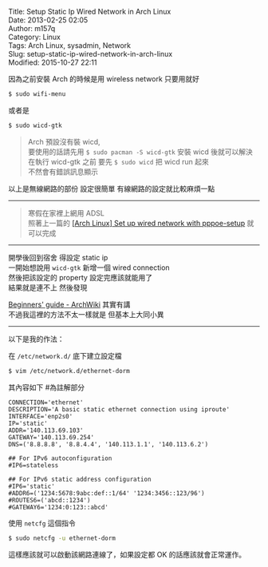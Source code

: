 Title: Setup Static Ip Wired Network in Arch Linux  
Date: 2013-02-25 02:05  
Author: m157q  
Category: Linux  
Tags: Arch Linux, sysadmin, Network  
Slug: setup-static-ip-wired-network-in-arch-linux  
Modified: 2015-10-27 22:11  
  
  
因為之前安裝 Arch 的時候是用 wireless network 只要用就好  
  
```sh  
$ sudo wifi-menu  
```  
  
或者是  
  
```sh  
$ sudo wicd-gtk  
```  
  
> Arch 預設沒有裝 wicd,  
> 要使用的話請先用 `$ sudo pacman -S wicd-gtk` 安裝 wicd 後就可以解決  
> 在執行 wicd-gtk 之前 要先  `$ sudo wicd`  把 wicd run 起來  
> 不然會有錯誤訊息顯示  
  
以上是無線網路的部份 設定很簡單 有線網路的設定就比較麻煩一點  
  
---  
  
> 寒假在家裡上網用 ADSL  
> 照著上一篇的 [[Arch Linux] Set up wired network with pppoe-setup](/posts/2013/02/20/setup-pppoe-wired-network-in-arch-linux/) 就可以完成  
  
---  
  
開學後回到宿舍 得設定 static ip  
一開始想說用 `wicd-gtk` 新增一個 wired connection  
然後把該設定的 property 設定完應該就能用了  
結果就是連不上 然後發現  
  
[Beginners' guide - ArchWiki](https://wiki.archlinux.org/index.php/Beginners%27_guide#Wired) 其實有講  
不過我這裡的方法不太一樣就是 但基本上大同小異  
  
---  
  
以下是我的作法：  
  
在 `/etc/network.d/` 底下建立設定檔  
  
```sh  
$ vim /etc/network.d/ethernet-dorm  
```  
  
其內容如下 #為註解部分  
  
```  
CONNECTION='ethernet'  
DESCRIPTION='A basic static ethernet connection using iproute'  
INTERFACE='enp2s0'  
IP='static'  
ADDR='140.113.69.103'  
GATEWAY='140.113.69.254'  
DNS=('8.8.8.8', '8.8.4.4', '140.113.1.1', '140.113.6.2')  
  
## For IPv6 autoconfiguration  
#IP6=stateless  
  
## For IPv6 static address configuration  
#IP6='static'  
#ADDR6=('1234:5678:9abc:def::1/64' '1234:3456::123/96')  
#ROUTES6=('abcd::1234')  
#GATEWAY6='1234:0:123::abcd'  
```  
  
使用 `netcfg` 這個指令  
  
```sh  
$ sudo netcfg -u ethernet-dorm  
```  
  
這樣應該就可以啟動該網路連線了，如果設定都 OK 的話應該就會正常運作。  
